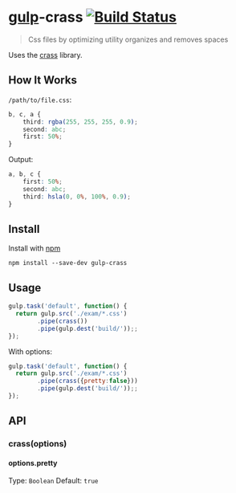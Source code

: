 # [gulp](https://github.com/wearefractal/gulp)-crass [![Build Status](https://travis-ci.org/cobaimelan/gulp-crass.png?branch=master)](https://travis-ci.org/cobaimelan/gulp-crass)

> Css files by optimizing utility organizes and removes spaces

Uses the [crass](https://github.com/mattbasta/crass) library.

## How It Works
`/path/to/file.css`:
```css
b, c, a {
    third: rgba(255, 255, 255, 0.9);
    second: abc;
    first: 50%;
}
```



Output:
```css
a, b, c {
    first: 50%;
    second: abc;
    third: hsla(0, 0%, 100%, 0.9);
}

```


## Install

Install with [npm](https://npmjs.org/package/gulp-crass)

```
npm install --save-dev gulp-crass
```


## Usage

```js
gulp.task('default', function() {
  return gulp.src('./exam/*.css')
        .pipe(crass())
        .pipe(gulp.dest('build/'));;
});
```

With options:

```js
gulp.task('default', function() {
  return gulp.src('./exam/*.css')
        .pipe(crass({pretty:false}))
        .pipe(gulp.dest('build/'));;
});
```




## API

### crass(options)


#### options.pretty

Type: `Boolean`
Default: `true`

